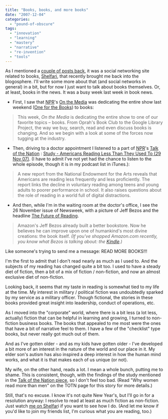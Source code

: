 ```yaml
---
title: "Books, books, and more books"
date: "2007-12-04"
categories: 
  - "pound-of-obscure"
tags: 
  - "innovation"
  - "learning"
  - "mastery"
  - "narrative"
  - "re-invention"
  - "tools"
---
```


As I mentioned a [couple of posts back](http://nsl.gbrettmiller.com/2007/how-do-knowledge-workers-especially-new-ones-learn-how-to-be-knowledge-workers "How do knowledge workers, especially new ones, learn to become knowledge workers"), it was a social networking site related to books, [Shelfari](http://www.shelfari.com "Shelfari"), that recently brought me back into the blogosphere. I'll write some more about that (and social networks in general) in a bit, but for now I just want to talk about books themselves. Or, at least, books in the news. It was a busy week last week in book news.

- First, I saw that [NPR](http://www.npr.org "National Public Radio")'s [On the Media](http://www.onthemedia.org "On The Media") was dedicating the entire show last weekend ([One for the Books](http://www.onthemedia.org/episodes/2007/11/23/segments/89336 "NPR On the Medio - One for the Books")) to books:

> This week, _On the Media_ is dedicating the entire show to one of our favorite topics – books. From Oprah's Book Club to the Google Library Project, the way we buy, search, read and even discuss books is changing. And so we begin with a look at some of the forces now tugging at the industry.

- Then, driving to a doctor appointment I listened to a part of [NPR](http://www.npr.org "National Public Radio")'s [Talk of the Nation](http://www.npr.org/templates/rundowns/rundown.php?prgId=5 "Talk of the Nation") : [Study - Americans Reading Less Than They Used To (29 Nov 07)](http://www.npr.org/templates/story/story.php?storyId=16739654 "Talk of the Nation:  Americans Reading Less Than They Used To"). (I have to admit I've not yet had the chance to listen to the whole episode, though it is in my podcast list in iTunes.):

> A new report from the National Endowment for the Arts reveals that Americans are reading less frequently and less proficiently. The report links the decline in voluntary reading among teens and young adults to poorer performance in school. It also raises questions about the role of reading in a world full of digital distractions.

- And then, while I'm in the waiting room at the doctor's office, I see the 26 November issue of Newsweek, with a picture of Jeff Bezos and the headline [The Future of Reading](http://www.newsweek.com/id/70983 "Newsweek: The Future of Reading - Amazon: Reinventing the Book").

> Amazon's Jeff Bezos already built a better bookstore. Now he believes he can improve upon one of humankind's most divine creations: the book itself. _(If you've shopped Amazon.com recently, you know what Bezos is talking about: the [Kindle](http://www.amazon.com/gp/product/B000FI73MA/ref=amb_link_5892762_2?pf_rd_m=ATVPDKIKX0DER&pf_rd_s=center-2&pf_rd_r=0H0S33AJD7FNT4MRE755&pf_rd_t=101&pf_rd_p=334283001&pf_rd_i=507846 "Amazon.com - Kindle").)_

Like someone's trying to send me a message: READ MORE BOOKS!!!

I'm the first to admit that I don't read nearly as much as I used to. And the subjects of my reading has changed quite a bit too. I used to have a steady diet of fiction, then a bit of a mix of fiction / non-fiction, and now an almost exclusive diet of non-fiction.

Looking back, it seems that my taste in reading is somewhat tied to my life at the time. My interest in military / political fiction was undoubtedly sparked by my service as a military officer. Though fictional, the stories in these books provided great insight into leadership, conduct of operations, etc.

As I moved into the "corporate" world, where there is a bit less (a lot less, actually) fiction that can be helpful in learning and growing, I turned to non-fiction business books. The books that appealed to me most were the ones that have a bit of narrative feel to them. I have a few of the "checklist" type books, but never really got much out of them.

And as I've gotten older - and as my kids have gotten older - I've developed a bit more of an interest in the nature of the world and our place in it. My elder son's autism has also inspired a deep interest in how the human mind works, and what it is that makes each of us unique (or not).

My wife, on the other hand, reads a lot. I mean a whole bunch, putting me to shame. This is consistent, though, with the findings of the study mentioned in the [Talk of the Nation piece](http://www.npr.org/templates/story/story.php?storyId=16739654 "TOTN: Americans reading less than they used to"), so I don't feel too bad. (Read "Why women read more than men" on the TOTN page for this story for more details.)

Still, that's no excuse. I know it's not quite New Year's, but I'll go in for a resolution anyway: I resolve to read at least as much fiction as non-fiction. Just watch [me on Shelfar](http://www.shelfari.com/gbrettmiller "Shelfari: gbrettmiller")i if you want to see how I do. (And let me know if you'd like to join my friends list, I'm curious what you are reading, too.)
